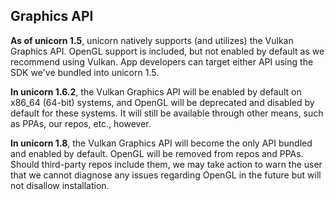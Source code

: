 ## Graphics API
**As of unicorn 1.5**, unicorn natively supports (and utilizes) the Vulkan Graphics API. OpenGL support is included, but not enabled by default as we recommend using Vulkan. App developers can target either API using the SDK we've bundled into unicorn 1.5.

**In unicorn 1.6.2**, the Vulkan Graphics API will be enabled by default on x86_64 (64-bit) systems, and OpenGL will be deprecated and disabled by default for these systems. It will still be available through other means, such as PPAs, our repos, etc., however.

**In unicorn 1.8**, the Vulkan Graphics API will become the only API bundled and enabled by default. OpenGL will be removed from repos and PPAs. Should third-party repos include them, we may take action to warn the user that we cannot diagnose any issues regarding OpenGL in the future but will not disallow installation.
